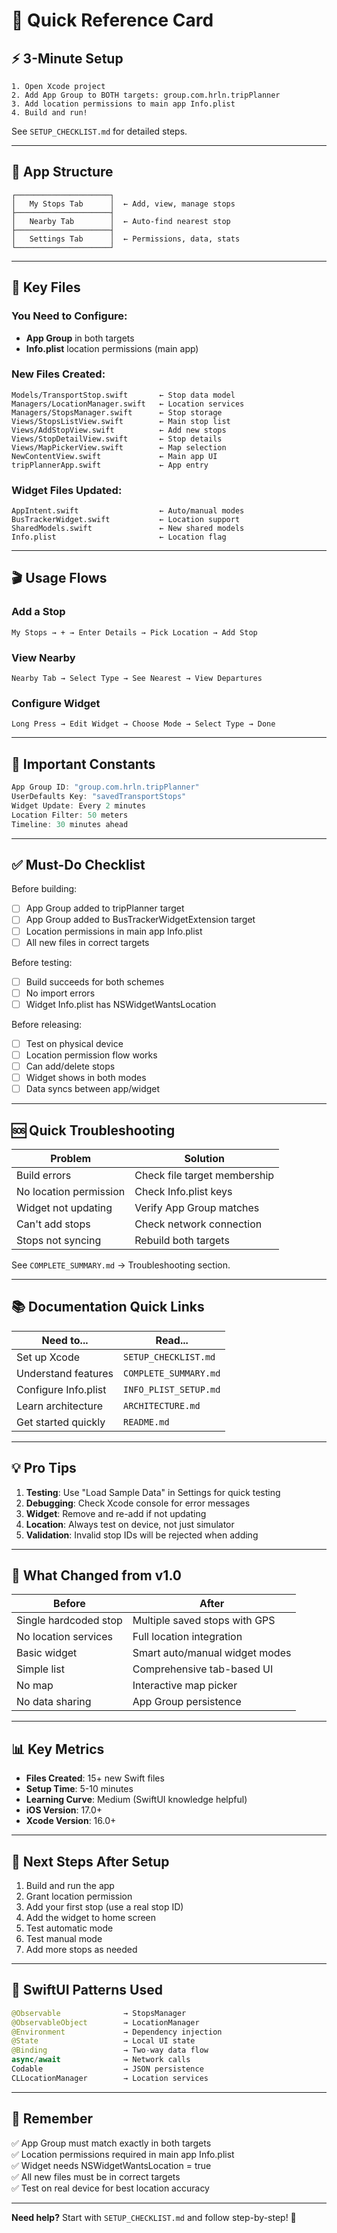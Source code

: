 # 🎯 Quick Reference Card

## ⚡ 3-Minute Setup

```
1. Open Xcode project
2. Add App Group to BOTH targets: group.com.hrln.tripPlanner
3. Add location permissions to main app Info.plist
4. Build and run!
```

See `SETUP_CHECKLIST.md` for detailed steps.

---

## 📱 App Structure

```
┌─────────────────────┐
│   My Stops Tab      │  ← Add, view, manage stops
├─────────────────────┤
│   Nearby Tab        │  ← Auto-find nearest stop
├─────────────────────┤
│   Settings Tab      │  ← Permissions, data, stats
└─────────────────────┘
```

---

## 🔧 Key Files

### You Need to Configure:
- **App Group** in both targets
- **Info.plist** location permissions (main app)

### New Files Created:
```
Models/TransportStop.swift       ← Stop data model
Managers/LocationManager.swift   ← Location services
Managers/StopsManager.swift      ← Stop storage
Views/StopsListView.swift        ← Main stop list
Views/AddStopView.swift          ← Add new stops
Views/StopDetailView.swift       ← Stop details
Views/MapPickerView.swift        ← Map selection
NewContentView.swift             ← Main app UI
tripPlannerApp.swift             ← App entry
```

### Widget Files Updated:
```
AppIntent.swift                  ← Auto/manual modes
BusTrackerWidget.swift           ← Location support
SharedModels.swift               ← New shared models
Info.plist                       ← Location flag
```

---

## 🎬 Usage Flows

### Add a Stop
```
My Stops → + → Enter Details → Pick Location → Add Stop
```

### View Nearby
```
Nearby Tab → Select Type → See Nearest → View Departures
```

### Configure Widget
```
Long Press → Edit Widget → Choose Mode → Select Type → Done
```

---

## 🔑 Important Constants

```swift
App Group ID: "group.com.hrln.tripPlanner"
UserDefaults Key: "savedTransportStops"
Widget Update: Every 2 minutes
Location Filter: 50 meters
Timeline: 30 minutes ahead
```

---

## ✅ Must-Do Checklist

Before building:
- [ ] App Group added to tripPlanner target
- [ ] App Group added to BusTrackerWidgetExtension target
- [ ] Location permissions in main app Info.plist
- [ ] All new files in correct targets

Before testing:
- [ ] Build succeeds for both schemes
- [ ] No import errors
- [ ] Widget Info.plist has NSWidgetWantsLocation

Before releasing:
- [ ] Test on physical device
- [ ] Location permission flow works
- [ ] Can add/delete stops
- [ ] Widget shows in both modes
- [ ] Data syncs between app/widget

---

## 🆘 Quick Troubleshooting

| Problem | Solution |
|---------|----------|
| Build errors | Check file target membership |
| No location permission | Check Info.plist keys |
| Widget not updating | Verify App Group matches |
| Can't add stops | Check network connection |
| Stops not syncing | Rebuild both targets |

See `COMPLETE_SUMMARY.md` → Troubleshooting section.

---

## 📚 Documentation Quick Links

| Need to... | Read... |
|------------|---------|
| Set up Xcode | `SETUP_CHECKLIST.md` |
| Understand features | `COMPLETE_SUMMARY.md` |
| Configure Info.plist | `INFO_PLIST_SETUP.md` |
| Learn architecture | `ARCHITECTURE.md` |
| Get started quickly | `README.md` |

---

## 💡 Pro Tips

1. **Testing**: Use "Load Sample Data" in Settings for quick testing
2. **Debugging**: Check Xcode console for error messages
3. **Widget**: Remove and re-add if not updating
4. **Location**: Always test on device, not just simulator
5. **Validation**: Invalid stop IDs will be rejected when adding

---

## 🎯 What Changed from v1.0

| Before | After |
|--------|-------|
| Single hardcoded stop | Multiple saved stops with GPS |
| No location services | Full location integration |
| Basic widget | Smart auto/manual widget modes |
| Simple list | Comprehensive tab-based UI |
| No map | Interactive map picker |
| No data sharing | App Group persistence |

---

## 📊 Key Metrics

- **Files Created**: 15+ new Swift files
- **Setup Time**: 5-10 minutes
- **Learning Curve**: Medium (SwiftUI knowledge helpful)
- **iOS Version**: 17.0+
- **Xcode Version**: 16.0+

---

## 🚀 Next Steps After Setup

1. Build and run the app
2. Grant location permission
3. Add your first stop (use a real stop ID)
4. Add the widget to home screen
5. Test automatic mode
6. Test manual mode
7. Add more stops as needed

---

## 🎨 SwiftUI Patterns Used

```swift
@Observable              → StopsManager
@ObservableObject        → LocationManager  
@Environment             → Dependency injection
@State                   → Local UI state
@Binding                 → Two-way data flow
async/await              → Network calls
Codable                  → JSON persistence
CLLocationManager        → Location services
```

---

## 📝 Remember

✅ App Group must match exactly in both targets  
✅ Location permissions required in main app Info.plist  
✅ Widget needs NSWidgetWantsLocation = true  
✅ All new files must be in correct targets  
✅ Test on real device for best location accuracy  

---

**Need help?** Start with `SETUP_CHECKLIST.md` and follow step-by-step! 🎯
